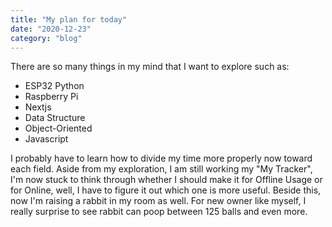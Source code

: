 ```yaml
---
title: "My plan for today"
date: "2020-12-23"
category: "blog"
---
```


There are so many things in my mind that I want to explore such as:
- ESP32 Python
- Raspberry Pi
- Nextjs
- Data Structure
- Object-Oriented
- Javascript

I probably have to learn how to divide my time more properly now toward each field. Aside from my exploration, I am still working my "My Tracker", I'm now stuck to think through whether I should make it for Offline Usage or for Online, well, I have to figure it out which one is more useful. Beside this, now I'm raising a rabbit in my room as well. For new owner like myself, I really surprise to see rabbit can poop between 125 balls and even more.
